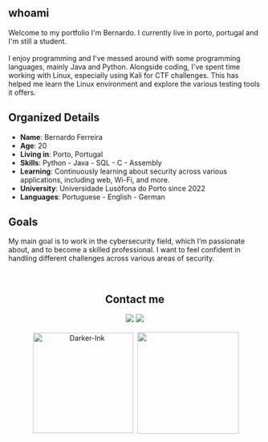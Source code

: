 ## whoami
Welcome to my portfolio I'm Bernardo. I currently live in porto, portugal and I'm still a student. <br><br>
I enjoy programming and I've messed around with some programming languages, mainly Java and Python. Alongside coding, I've spent time working with Linux, especially using Kali for CTF challenges. This has helped me learn the Linux environment and explore the various testing tools it offers.

## Organized Details
* **Name**: Bernardo Ferreira
* **Age**: 20
* **Living in**: Porto, Portugal
* **Skills**: Python - Java - SQL - C - Assembly 
* **Learning**: Continuously learning about security across various applications, including web, Wi-Fi, and more.
* **University**: Universidade Lusófona do Porto since 2022
* **Languages**: Portuguese - English - German

## Goals
My main goal is to work in the cybersecurity field, which I’m passionate about, and to become a skilled professional. I want to feel confident in handling different challenges across various areas of security.

<br>

## <div align="center">Contact me</div>
</div>
  <div align="center">
      <a href="https://www.linkedin.com/in/bernardodferreira/" target="_blank"> <img src="https://img.shields.io/badge/LinkedIn-0077B5?style=for-the-badge&logo=linkedin&logoColor=white" target="_blank"></a>
      <a href="bernardodferreira@outlook.com" target="_blank"><img src="https://img.shields.io/badge/Microsoft_Outlook-0078D4?style=for-the-badge&logo=microsoft-outlook&logoColor=white" target="_blank">
      </a>
  </div>
</div>

<br>

<div align="center">
&nbsp;<img align="center" src="https://github-readme-stats.vercel.app/api?username=bernardoferreiradev&show_icons=true&bg_color=30,e96443,904e95&title_color=fff&text_color=fff&count_private=true" alt="Darker-Ink" height="200"/>
&nbsp;<img align="center" src="https://github-readme-stats.vercel.app/api/top-langs/?username=bernardoferreiradev&langs_count=8&bg_color=30,e96443,904e95&title_color=fff&text_color=fff&layout=compact&count_private=true" height="202"/>
</div>

